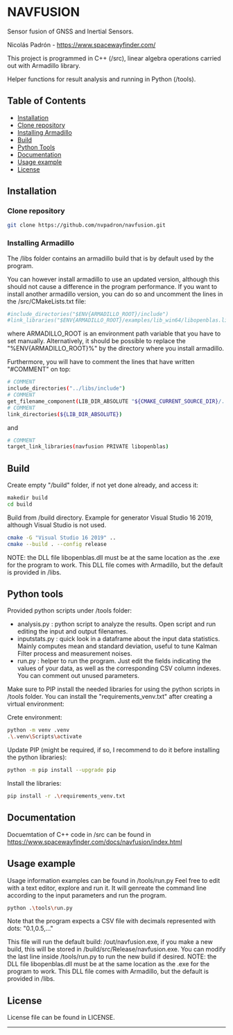 # NAVFUSION

Sensor fusion of GNSS and Inertial Sensors.

Nicolás Padrón - https://www.spacewayfinder.com/

This project is programmed in C++ (/src), linear algebra operations carried out with Armadillo library.

Helper functions for result analysis and running in Python (/tools).

## Table of Contents

- [Installation](#installation)
- [Clone repository](#clone-repository)
- [Installing Armadillo](#installing-armadillo)
- [Build](#build)
- [Python Tools](#python-tools)
- [Documentation](#documentation)
- [Usage example](#usage-example)
- [License](#license)

## Installation

### Clone repository
```bash
git clone https://github.com/nvpadron/navfusion.git
```

### Installing Armadillo
The /libs folder contains an armadillo build that is by default used by the program.

You can however install armadillo to use an updated version, although this should not cause a difference in the program performance.
If you want to install another armadillo version, you can do so and uncomment the lines in the /src/CMakeLists.txt file:
```bash
#include_directories("$ENV{ARMADILLO_ROOT}/include")
#link_libraries("$ENV{ARMADILLO_ROOT}/examples/lib_win64/libopenblas.lib")
```
where ARMADILLO_ROOT is an environment path variable that you have to set manually. Alternatively, it should be possible to replace the "%ENV{ARMADILLO_ROOT}%" by the directory where you install armadillo.

Furthermore, you will have to comment the lines that have written "#COMMENT" on top:
```bash
# COMMENT
include_directories("../libs/include")
# COMMENT
get_filename_component(LIB_DIR_ABSOLUTE "${CMAKE_CURRENT_SOURCE_DIR}/../libs" ABSOLUTE)
# COMMENT
link_directories(${LIB_DIR_ABSOLUTE})
```
and
```bash
# COMMENT
target_link_libraries(navfusion PRIVATE libopenblas)
```

## Build
Create empty "/build" folder, if not yet done already, and access it:
```bash
makedir build
cd build
```
Build from /build directory. Example for generator Visual Studio 16 2019, although Visual Studio is not used.
```bash
cmake -G "Visual Studio 16 2019" ..
cmake --build . --config release
```
NOTE: the DLL file libopenblas.dll must be at the same location as the .exe for the program to work. This DLL file comes with Armadillo, but the default is provided in /libs.

## Python tools
Provided python scripts under /tools folder:
* analysis.py : python script to analyze the results. Open script and run editing the input and output filenames.
* inputstats.py : quick look in a dataframe about the input data statistics. Mainly computes mean and standard deviation, useful to tune Kalman Filter process and measurement noises.
* run.py : helper to run the program. Just edit the fields indicating the values of your data, as well as the corresponding CSV column indexes. You can comment out unused parameters.

Make sure to PIP install the needed libraries for using the python scripts in /tools folder. You can install the "requirements_venv.txt" after creating a virtual environment:

Crete environment:
```bash
python -m venv .venv
.\.venv\Scripts\activate
```
Update PIP (might be required, if so, I recommend to do it before installing the python libraries):
```bash
python -m pip install --upgrade pip
```
Install the libraries:
```bash
pip install -r .\requirements_venv.txt
```

## Documentation
Docuemtation of C++ code in /src can be found in https://www.spacewayfinder.com/docs/navfusion/index.html

## Usage example
Usage information examples can be found in /tools/run.py
Feel free to edit with a text editor, explore and run it. It will genreate the command line according to the input parameters and run the program.
```bash
python .\tools\run.py
```

Note that the program expects a CSV file with decimals represented with dots: "0.1,0.5,…"

This file will run the default build: /out/navfusion.exe, if you make a new build, this will be stored in /build/src/Release/navfusion.exe. You can modify the last line inside /tools/run.py to run the new build if desired.
NOTE: the DLL file libopenblas.dll must be at the same location as the .exe for the program to work. This DLL file comes with Armadillo, but the default is provided in /libs.

## License
License file can be found in LICENSE.

------------------------